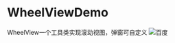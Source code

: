 # WheelViewDemo
WheelView一个工具类实现滚动视图，弹窗可自定义
![](https://github.com/rjhsmile/WheelViewDemo/blob/master/app/src/main/res/raw/a.gif "百度")
